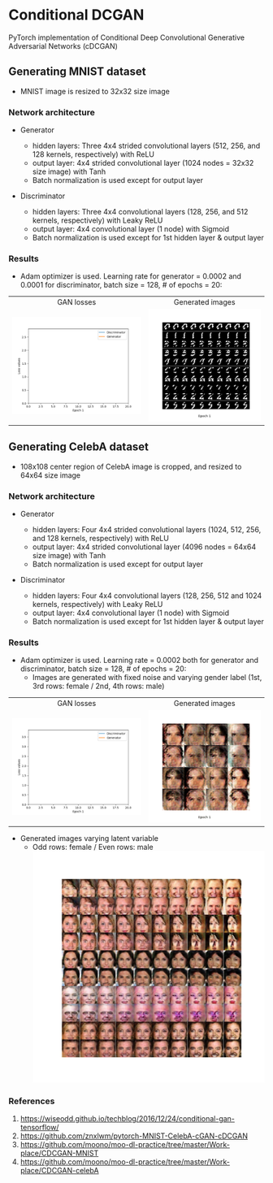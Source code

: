 # Conditional DCGAN
PyTorch implementation of Conditional Deep Convolutional Generative Adversarial Networks (cDCGAN)

## Generating MNIST dataset
* MNIST image is resized to 32x32 size image

### Network architecture
* Generator
    * hidden layers: Three 4x4 strided convolutional layers (512, 256, and 128 kernels, respectively) with ReLU
    * output layer: 4x4 strided convolutional layer (1024 nodes = 32x32 size image) with Tanh
    * Batch normalization is used except for output layer

* Discriminator
    * hidden layers: Three 4x4 convolutional layers (128, 256, and 512 kernels, respectively) with Leaky ReLU
    * output layer: 4x4 convolutional layer (1 node) with Sigmoid
    * Batch normalization is used except for 1st hidden layer & output layer

### Results
* Adam optimizer is used. Learning rate for generator = 0.0002 and 0.0001 for discriminator, batch size = 128, # of epochs = 20:
<table align='center'>
<tr align='center'>
<td> GAN losses</td>
<td> Generated images</td>
</tr>
<tr>
<td><img src = 'MNIST_cDCGAN_results/MNIST_cDCGAN_losses_epochs_20.gif'>
<td><img src = 'MNIST_cDCGAN_results/MNIST_cDCGAN_epochs_20.gif'>
</tr>
</table>

## Generating CelebA dataset
* 108x108 center region of CelebA image is cropped, and resized to 64x64 size image

### Network architecture
* Generator
    * hidden layers: Four 4x4 strided convolutional layers (1024, 512, 256, and 128 kernels, respectively) with ReLU
    * output layer: 4x4 strided convolutional layer (4096 nodes = 64x64 size image) with Tanh
    * Batch normalization is used except for output layer

* Discriminator
    * hidden layers: Four 4x4 convolutional layers (128, 256, 512 and 1024 kernels, respectively) with Leaky ReLU
    * output layer: 4x4 convolutional layer (1 node) with Sigmoid
    * Batch normalization is used except for 1st hidden layer & output layer
    
### Results
* Adam optimizer is used. Learning rate = 0.0002 both for generator and discriminator, batch size = 128, # of epochs = 20:
    * Images are generated with fixed noise and varying gender label (1st, 3rd rows: female / 2nd, 4th rows: male)
<table align='center'>
<tr align='center'>
<td> GAN losses</td>
<td> Generated images</td>
</tr>
<tr>
<td><img src = 'CelebA_cDCGAN_results/CelebA_cDCGAN_losses_epochs_20.gif'>
<td><img src = 'CelebA_cDCGAN_results/CelebA_cDCGAN_epochs_20.gif'>
</tr>
</table>

* Generated images varying latent variable
    * Odd rows: female / Even rows: male
    ![N](CelebA_cDCGAN_results/CelebA_cDCGAN_noise_morph.png)

### References
1. https://wiseodd.github.io/techblog/2016/12/24/conditional-gan-tensorflow/
2. https://github.com/znxlwm/pytorch-MNIST-CelebA-cGAN-cDCGAN
3. https://github.com/moono/moo-dl-practice/tree/master/Work-place/CDCGAN-MNIST
4. https://github.com/moono/moo-dl-practice/tree/master/Work-place/CDCGAN-celebA